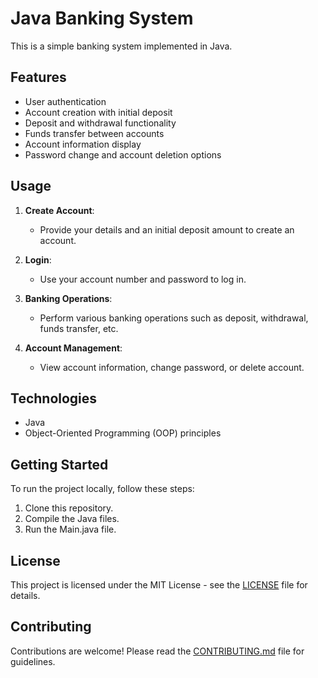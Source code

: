 # Java Banking System

This is a simple banking system implemented in Java.

## Features

- User authentication
- Account creation with initial deposit
- Deposit and withdrawal functionality
- Funds transfer between accounts
- Account information display
- Password change and account deletion options

## Usage

1. **Create Account**: 
   - Provide your details and an initial deposit amount to create an account.

2. **Login**: 
   - Use your account number and password to log in.

3. **Banking Operations**: 
   - Perform various banking operations such as deposit, withdrawal, funds transfer, etc.

4. **Account Management**: 
   - View account information, change password, or delete account.

## Technologies

- Java
- Object-Oriented Programming (OOP) principles

## Getting Started

To run the project locally, follow these steps:

1. Clone this repository.
2. Compile the Java files.
3. Run the Main.java file.

## License

This project is licensed under the MIT License - see the [LICENSE](LICENSE) file for details.

## Contributing

Contributions are welcome! Please read the [CONTRIBUTING.md](CONTRIBUTING.md) file for guidelines.

